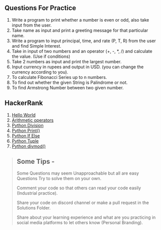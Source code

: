 ## Questions For Practice
1. Write a program to print whether a number is even or odd, also take input from the user.
2. Take name as input and print a greeting message for that particular name.
3. Write a program to input principal, time, and rate (P, T, R) from the user and find Simple Interest.
4. Take in input of two numbers and an operator (+, -, *, /) and calculate the value. (Use if conditions)
5. Take 2 numbers as input and print the largest number.
6. Input currency in rupees and output in USD. (you can change the currency according to you).
7. To calculate Fibonacci Series up to n numbers.
8. To find out whether the given String is Palindrome or not.
9. To find Armstrong Number between two given number.

## HackerRank
1. [Hello World](https://www.hackerrank.com/challenges/py-hello-world/problem?isFullScreen=true)
2. [Arithmetic operators](https://www.hackerrank.com/challenges/python-arithmetic-operators?isFullScreen=true)
3. [Python Division](https://www.hackerrank.com/challenges/python-division?isFullScreen=true)
4. [Python Print()](https://www.hackerrank.com/challenges/python-print?isFullScreen=true )
5. [Python If Else](https://www.hackerrank.com/challenges/py-if-else?isFullScreen=true)
6. [Python Tuple](https://www.hackerrank.com/challenges/python-tuples/problem?isFullScreen=true)
7. [Python divmod()](https://www.hackerrank.com/challenges/python-mod-divmod/problem?isFullScreen=true)



> ## Some Tips -
>
> Some Questions may seem Unapproachable but all are easy Questions Try to solve them on your own.
>
> Comment your code so that others can read your code easily (Industrial practice).
>
> Share your code on discord channel or make a pull request in the Solutions Folder.
>
> Share about your learning experience and what are you practicing in social media platforms to let others know (Personal Branding).
